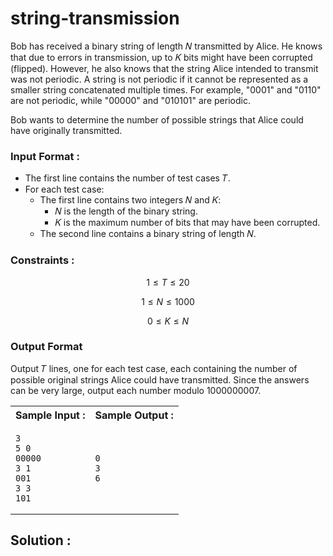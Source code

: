 # string-transmission

Bob has received a binary string of length 𝑁 transmitted by Alice. He knows that due to errors in transmission, up to 
𝐾 bits might have been corrupted (flipped). However, he also knows that the string Alice intended to transmit was not periodic. A string is not periodic if it cannot be represented as a smaller string concatenated multiple times. For example, "0001" and "0110" are not periodic, while "00000" and "010101" are periodic.

Bob wants to determine the number of possible strings that Alice could have originally transmitted.

### Input Format :
+ The first line contains the number of test cases 𝑇.
+ For each test case:
    + The first line contains two integers 𝑁 and 𝐾:
      + 𝑁 is the length of the binary string.
      + 𝐾 is the maximum number of bits that may have been corrupted.
    + The second line contains a binary string of length 𝑁.

### Constraints :

$$ 1 \le T \le 20 $$

$$ 1 \le N \le 1000 $$ 

$$ 0 \le K \le N $$ 

### Output Format
Output 𝑇 lines, one for each test case, each containing the number of possible original strings Alice could have transmitted. Since the answers can be very large, output each number modulo 1000000007.

<table width=100%>
<tr>
<th>Sample Input :</th>
<th>Sample Output :</th>
</tr>

<tr>
<td>

```
3
5 0
00000
3 1
001
3 3
101
```
</td>

<td>

```
0
3
6
```
</td>
</tr>
</table>

## Solution :
